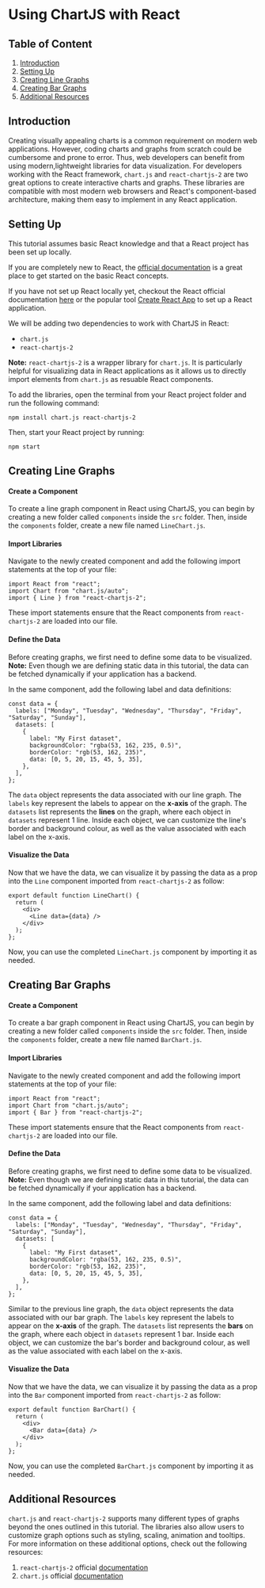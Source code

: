 # Using ChartJS with React

## Table of Content
1. [Introduction](#introduction)
2. [Setting Up](#setting-up)
3. [Creating Line Graphs](#creating-line-graphs)
4. [Creating Bar Graphs](#creating-bar-graphs)
5. [Additional Resources](#additional-resources)

## Introduction
Creating visually appealing charts is a common requirement on modern web applications. However, coding charts and graphs from scratch could be cumbersome and prone to error. Thus, web developers can benefit from using modern,lightweight libraries for data visualization. For developers working with the React framework, `chart.js` and `react-chartjs-2` are two great options to create interactive charts and graphs. These libraries are compatible with most modern web browsers and React's component-based architecture, making them easy to implement in any React application.

## Setting Up
This tutorial assumes basic React knowledge and that a React project has been set up locally. 

If you are completely new to React, the [official documentation](https://react.dev/learn) is a great place to get started on the basic React concepts.

If you have not set up React locally yet, checkout the React official documentation [here](https://react.dev/learn/installation) or the popular tool [Create React App](https://create-react-app.dev/docs/getting-started) to set up a React application.

We will be adding two dependencies to work with ChartJS in React:
- `chart.js`
- `react-chartjs-2`

**Note:** `react-chartjs-2` is a wrapper library for `chart.js`. It is particularly helpful for visualizing data in React applications as it allows us to directly import elements from `chart.js` as resuable React components.

To add the libraries, open the terminal from your React project folder and run the following command:

```
npm install chart.js react-chartjs-2
```
Then, start your React project by running:

```
npm start
```

## Creating Line Graphs

#### Create a Component
To create a line graph component in React using ChartJS, you can begin by creating a new folder called `components` inside the `src` folder. Then, inside the `components` folder, create a new file named `LineChart.js`.

#### Import Libraries
Navigate to the newly created component and add the following import statements at the top of your file:

```
import React from "react";
import Chart from "chart.js/auto";
import { Line } from "react-chartjs-2";
```

These import statements ensure that the React components from `react-chartjs-2` are loaded into our file. 

#### Define the Data
Before creating graphs, we first need to define some data to be visualized. 
**Note:** Even though we are defining static data in this tutorial, the data can be fetched dynamically if your application has a backend.

In the same component, add the following label and data definitions:

```
const data = {
  labels: ["Monday", "Tuesday", "Wednesday", "Thursday", "Friday", "Saturday", "Sunday"],
  datasets: [
    {
      label: "My First dataset",
      backgroundColor: "rgba(53, 162, 235, 0.5)",
      borderColor: "rgb(53, 162, 235)",
      data: [0, 5, 20, 15, 45, 5, 35],
    },
  ],
};
```

The `data` object represents the data associated with our line graph. The `labels` key represent the labels to appear on the **x-axis** of the graph. The `datasets` list represents the **lines** on the graph, where each object in `datasets` represent 1 line. Inside each object, we can customize the line's border and background colour, as well as the value associated with each label on the x-axis.

#### Visualize the Data
Now that we have the data, we can visualize it by passing the data as a prop into the `Line` component imported from `react-chartjs-2` as follow:

```
export default function LineChart() {
  return (
    <div>
      <Line data={data} />
    </div>
  );
};
```

Now, you can use the completed `LineChart.js` component by importing it as needed.

## Creating Bar Graphs

#### Create a Component
To create a bar graph component in React using ChartJS, you can begin by creating a new folder called `components` inside the `src` folder. Then, inside the `components` folder, create a new file named `BarChart.js`.

#### Import Libraries
Navigate to the newly created component and add the following import statements at the top of your file:

```
import React from "react";
import Chart from "chart.js/auto";
import { Bar } from "react-chartjs-2";
```

These import statements ensure that the React components from `react-chartjs-2` are loaded into our file. 

#### Define the Data
Before creating graphs, we first need to define some data to be visualized. 
**Note:** Even though we are defining static data in this tutorial, the data can be fetched dynamically if your application has a backend.

In the same component, add the following label and data definitions:

```
const data = {
  labels: ["Monday", "Tuesday", "Wednesday", "Thursday", "Friday", "Saturday", "Sunday"],
  datasets: [
    {
      label: "My First dataset",
      backgroundColor: "rgba(53, 162, 235, 0.5)",
      borderColor: "rgb(53, 162, 235)",
      data: [0, 5, 20, 15, 45, 5, 35],
    },
  ],
};
```

Similar to the previous line graph, the `data` object represents the data associated with our bar graph. The `labels` key represent the labels to appear on the **x-axis** of the graph. The `datasets` list represents the **bars** on the graph, where each object in `datasets` represent 1 bar. Inside each object, we can customize the bar's border and background colour, as well as the value associated with each label on the x-axis.

#### Visualize the Data
Now that we have the data, we can visualize it by passing the data as a prop into the `Bar` component imported from `react-chartjs-2` as follow:

```
export default function BarChart() {
  return (
    <div>
      <Bar data={data} />
    </div>
  );
};
```

Now, you can use the completed `BarChart.js` component by importing it as needed.

## Additional Resources
`chart.js` and `react-chartjs-2` supports many different types of graphs beyond the ones outlined in this tutorial. The libraries also allow users to customize graph options such as styling, scaling, animation and tooltips. For more information on these additional options, check out the following resources:

1. `react-chartjs-2` official [documentation](https://react-chartjs-2.js.org/)
2. `chart.js` official [documentation](https://www.chartjs.org/docs/latest/)
